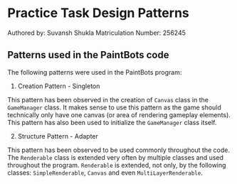# Practice Task Design Patterns 

Authored by: Suvansh Shukla Matriculation Number: 256245 

## Patterns used in the PaintBots code

The following patterns were used in the PaintBots program:

1. Creation Pattern - Singleton 

This pattern has been observed in the creation of `Canvas` class in the `GameManager` class. It makes sense to use this pattern as the game should technically only have one canvas (or area of rendering gameplay elements). This pattern has also been used to initialize the `GameManager` class itself.

2. Structure Pattern - Adapter

This pattern has been observed to be used commonly throughout the code. The `Renderable` class is extended very often by multiple classes and used throughout the program. `Renderable` is extended, not only, by the following classes: `SimpleRenderable`, `Canvas` and even `MultiLayerRenderable`.
